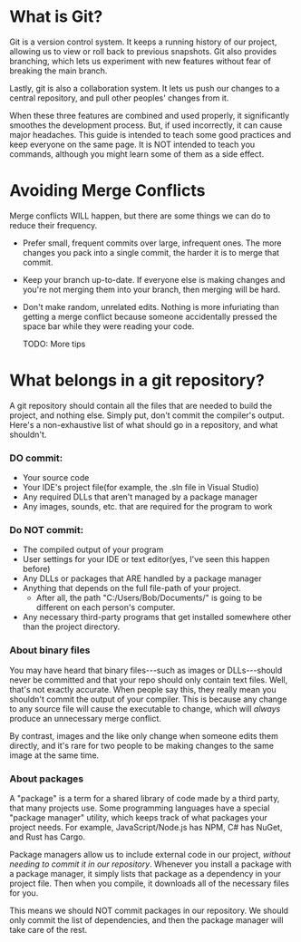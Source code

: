 # What is Git?
Git is a version control system.  It keeps a running history of our project,
allowing us to view or roll back to previous snapshots.  Git also provides
branching, which lets us experiment with new features without fear of breaking
the main branch.

Lastly, git is also a collaboration system.  It lets us push our changes to a
central repository, and pull other peoples' changes from it.

When these three features are combined and used properly, it significantly
smoothes the development process.  But, if used incorrectly, it can cause major
headaches. This guide is intended to teach some good practices and keep everyone
on the same page.  It is NOT intended to teach you commands, although you might
learn some of them as a side effect.

# Avoiding Merge Conflicts
Merge conflicts WILL happen, but there are some things we can do to reduce their
frequency.
* Prefer small, frequent commits over large, infrequent ones.  The more changes
 you pack into a single commit, the harder it is to merge that commit.
* Keep your branch up-to-date.  If everyone else is making changes and you're not
  merging them into your branch, then merging will be hard.
* Don't make random, unrelated edits.  Nothing is more infuriating than getting
  a merge conflict because someone accidentally pressed the space bar while they
  were reading your code.

  TODO: More tips


# What belongs in a git repository?

A git repository should contain all the files that are needed to build the
project, and nothing else.  Simply put, don't commit the compiler's output.
Here's a non-exhaustive list of what should go in a repository, and what shouldn't.

### DO commit:
  * Your source code
  * Your IDE's project file(for example, the .sln file in Visual Studio)
  * Any required DLLs that aren't managed by a package manager
  * Any images, sounds, etc. that are required for the program to work

### Do NOT commit:
  * The compiled output of your program
  * User settings for your IDE or text editor(yes, I've seen this happen before)
  * Any DLLs or packages that ARE handled by a package manager
  * Anything that depends on the full file-path of your project.
    * After all, the path "C:/Users/Bob/Documents/" is going to be different on
      each person's computer.
  * Any necessary third-party programs that get installed somewhere other than
    the project directory.

### About binary files
You may have heard that binary files---such as images or DLLs---should never be
committed and that your repo should only contain text files.  Well, that's not
exactly accurate.  When people say this, they really mean you shouldn't commit
the output of your compiler.  This is because any change to any source file will
cause the executable to change, which will *always* produce an unnecessary merge
conflict.

By contrast, images and the like only change when someone edits them directly,
and it's rare for two people to be making changes to the same image at the same
time.

### About packages
A "package" is a term for a shared library of code made by a third party, that
many projects use.  Some programming languages have a special "package manager"
utility, which keeps track of what packages your project needs.  For example,
JavaScript/Node.js has NPM, C# has NuGet, and Rust has Cargo.

Package managers allow us to include external code in our project, *without needing
to commit it in our repository*.  Whenever you install a package with a package
manager, it simply lists that package as a dependency in your project file.
Then when you compile, it downloads all of the necessary files for you.

This means we should NOT commit packages in our repository.  We should only commit
the list of dependencies, and then the package manager will take care of the rest.
